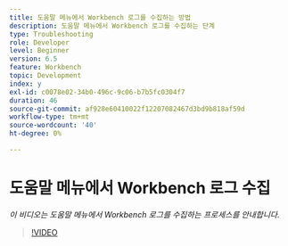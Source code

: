 ```yaml
---
title: 도움말 메뉴에서 Workbench 로그를 수집하는 방법
description: 도움말 메뉴에서 Workbench 로그를 수집하는 단계
type: Troubleshooting
role: Developer
level: Beginner
version: 6.5
feature: Workbench
topic: Development
index: y
exl-id: c0078e02-34b0-496c-9c06-b7b5fc0304f7
duration: 46
source-git-commit: af928e60410022f12207082467d3bd9b818af59d
workflow-type: tm+mt
source-wordcount: '40'
ht-degree: 0%

---
```


# 도움말 메뉴에서 Workbench 로그 수집

*이 비디오는 도움말 메뉴에서 Workbench 로그를 수집하는 프로세스를 안내합니다.*

>[!VIDEO](https://video.tv.adobe.com/v/335501?quality=12&learn=on)
